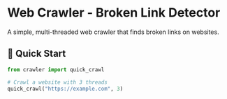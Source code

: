 # Web Crawler - Broken Link Detector

A simple, multi-threaded web crawler that finds broken links on websites.

## 🚀 Quick Start

```python
from crawler import quick_crawl

# Crawl a website with 3 threads
quick_crawl("https://example.com", 3)
